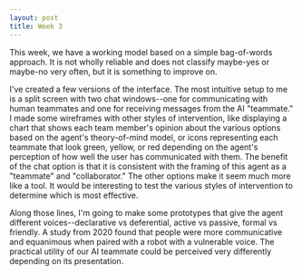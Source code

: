 ```yaml
---
layout: post
title: Week 3
---
```


This week, we have a working model based on a simple bag-of-words approach. It is not wholly reliable and does not classify maybe-yes or maybe-no very often, but it is something to improve on. 

I've created a few versions of the interface. The most intuitive setup to me is a split screen with two chat windows--one for communicating with human teammates and one for receiving messages from the AI "teammate." I made some wireframes with other styles of intervention, like displaying a chart that shows each team member's opinion about the various options based on the agent's theory-of-mind model, or icons representing each teammate that look green, yellow, or red depending on the agent's perception of how well the user has communicated with them. The benefit of the chat option is that it is consistent with the framing of this agent as a "teammate" and "collaborator." The other options make it seem much more like a tool. It would be interesting to test the various styles of intervention to determine which is most effective.

Along those lines, I'm going to make some prototypes that give the agent different voices--declarative vs deferential, active vs passive, formal vs friendly. A study from 2020 found that people were more communicative and equanimous when paired with a robot with a vulnerable voice. The practical utility of our AI teammate could be perceived very differently depending on its presentation.

